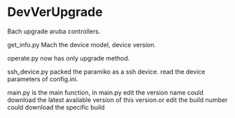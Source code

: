 # DevVerUpgrade
Bach upgrade aruba controllers.

get_info.py Mach the device model, device version.

operate.py now has only upgrade method.

ssh_device.py packed the paramiko as a ssh device. read the device parameters of config.ini.

main.py is the main function, in main.py edit the version name could download the latest available version of this version.or edit the build number could download the specific build

